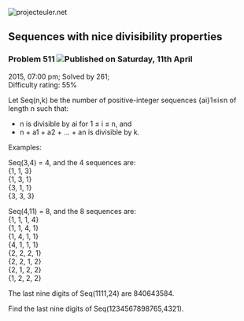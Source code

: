 ![projecteuler.net](images/print_page_logo.png)

## Sequences with nice divisibility properties

### Problem 511 ![](images/icon_info.png)Published on Saturday, 11th April
2015, 07:00 pm; Solved by 261;  
Difficulty rating: 55%

Let Seq(n,k) be the number of positive-integer sequences {ai}1≤i≤n of length n
such that:

  * n is divisible by ai for 1 ≤ i ≤ n, and
  * n \+ a1 \+ a2 \+ ... + an is divisible by k.

Examples:

Seq(3,4) = 4, and the 4 sequences are:  
{1, 1, 3}  
{1, 3, 1}  
{3, 1, 1}  
{3, 3, 3}

Seq(4,11) = 8, and the 8 sequences are:  
{1, 1, 1, 4}  
{1, 1, 4, 1}  
{1, 4, 1, 1}  
{4, 1, 1, 1}  
{2, 2, 2, 1}  
{2, 2, 1, 2}  
{2, 1, 2, 2}  
{1, 2, 2, 2}

The last nine digits of Seq(1111,24) are 840643584.

Find the last nine digits of Seq(1234567898765,4321).

  
  

